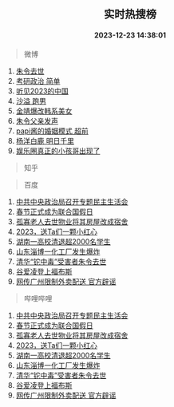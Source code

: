 <div align="center"><h2>实时热搜榜</h2><h4>2023-12-23 14:38:01</h4></div>

> 微博  

1. [朱令去世](https://s.weibo.com/weibo?q=%23%E6%9C%B1%E4%BB%A4%E5%8E%BB%E4%B8%96%23&t=31&band_rank=1&Refer=top)<br />
2. [考研政治 简单](https://s.weibo.com/weibo?q=%E8%80%83%E7%A0%94%E6%94%BF%E6%B2%BB%20%E7%AE%80%E5%8D%95&t=31&band_rank=2&Refer=top)<br />
3. [听见2023的中国](https://s.weibo.com/weibo?q=%23%E5%90%AC%E8%A7%812023%E7%9A%84%E4%B8%AD%E5%9B%BD%23&t=31&band_rank=3&Refer=top)<br />
4. [沙溢 跑男](https://s.weibo.com/weibo?q=%E6%B2%99%E6%BA%A2%20%E8%B7%91%E7%94%B7&t=31&band_rank=4&Refer=top)<br />
5. [金靖爆改韩系美女](https://s.weibo.com/weibo?q=%23%E9%87%91%E9%9D%96%E7%88%86%E6%94%B9%E9%9F%A9%E7%B3%BB%E7%BE%8E%E5%A5%B3%23&t=31&band_rank=5&Refer=top)<br />
6. [朱令父亲发声](https://s.weibo.com/weibo?q=%23%E6%9C%B1%E4%BB%A4%E7%88%B6%E4%BA%B2%E5%8F%91%E5%A3%B0%23&t=31&band_rank=6&Refer=top)<br />
7. [papi酱的婚姻模式 超前](https://s.weibo.com/weibo?q=papi%E9%85%B1%E7%9A%84%E5%A9%9A%E5%A7%BB%E6%A8%A1%E5%BC%8F%20%E8%B6%85%E5%89%8D&t=31&band_rank=7&Refer=top)<br />
8. [杨洋白鹿 明日千里](https://s.weibo.com/weibo?q=%E6%9D%A8%E6%B4%8B%E7%99%BD%E9%B9%BF%20%E6%98%8E%E6%97%A5%E5%8D%83%E9%87%8C&t=31&band_rank=8&Refer=top)<br />
9. [娱乐圈真正的小孩哥出现了](https://s.weibo.com/weibo?q=%E5%A8%B1%E4%B9%90%E5%9C%88%E7%9C%9F%E6%AD%A3%E7%9A%84%E5%B0%8F%E5%AD%A9%E5%93%A5%E5%87%BA%E7%8E%B0%E4%BA%86&t=31&band_rank=9&Refer=top)<br />

> 知乎  


> 百度  

1. [中共中央政治局召开专题民主生活会](https://www.baidu.com/s?wd=%E4%B8%AD%E5%85%B1%E4%B8%AD%E5%A4%AE%E6%94%BF%E6%B2%BB%E5%B1%80%E5%8F%AC%E5%BC%80%E4%B8%93%E9%A2%98%E6%B0%91%E4%B8%BB%E7%94%9F%E6%B4%BB%E4%BC%9A&sa=fyb_news&rsv_dl=fyb_news)<br />
2. [春节正式成为联合国假日](https://www.baidu.com/s?wd=%E6%98%A5%E8%8A%82%E6%AD%A3%E5%BC%8F%E6%88%90%E4%B8%BA%E8%81%94%E5%90%88%E5%9B%BD%E5%81%87%E6%97%A5&sa=fyb_news&rsv_dl=fyb_news)<br />
3. [孤寡老人去世物业将其房屋改成宿舍](https://www.baidu.com/s?wd=%E5%AD%A4%E5%AF%A1%E8%80%81%E4%BA%BA%E5%8E%BB%E4%B8%96%E7%89%A9%E4%B8%9A%E5%B0%86%E5%85%B6%E6%88%BF%E5%B1%8B%E6%94%B9%E6%88%90%E5%AE%BF%E8%88%8D&sa=fyb_news&rsv_dl=fyb_news)<br />
4. [2023，送Ta们一颗小红心](https://www.baidu.com/s?wd=2023%EF%BC%8C%E9%80%81Ta%E4%BB%AC%E4%B8%80%E9%A2%97%E5%B0%8F%E7%BA%A2%E5%BF%83&sa=fyb_news&rsv_dl=fyb_news)<br />
5. [湖南一高校清退超2000名学生](https://www.baidu.com/s?wd=%E6%B9%96%E5%8D%97%E4%B8%80%E9%AB%98%E6%A0%A1%E6%B8%85%E9%80%80%E8%B6%852000%E5%90%8D%E5%AD%A6%E7%94%9F&sa=fyb_news&rsv_dl=fyb_news)<br />
6. [山东淄博一化工厂发生爆炸](https://www.baidu.com/s?wd=%E5%B1%B1%E4%B8%9C%E6%B7%84%E5%8D%9A%E4%B8%80%E5%8C%96%E5%B7%A5%E5%8E%82%E5%8F%91%E7%94%9F%E7%88%86%E7%82%B8&sa=fyb_news&rsv_dl=fyb_news)<br />
7. [清华“铊中毒”受害者朱令去世](https://www.baidu.com/s?wd=%E6%B8%85%E5%8D%8E%E2%80%9C%E9%93%8A%E4%B8%AD%E6%AF%92%E2%80%9D%E5%8F%97%E5%AE%B3%E8%80%85%E6%9C%B1%E4%BB%A4%E5%8E%BB%E4%B8%96&sa=fyb_news&rsv_dl=fyb_news)<br />
8. [谷爱凌登上福布斯](https://www.baidu.com/s?wd=%E8%B0%B7%E7%88%B1%E5%87%8C%E7%99%BB%E4%B8%8A%E7%A6%8F%E5%B8%83%E6%96%AF&sa=fyb_news&rsv_dl=fyb_news)<br />
9. [网传广州限制外卖配送 官方辟谣](https://www.baidu.com/s?wd=%E7%BD%91%E4%BC%A0%E5%B9%BF%E5%B7%9E%E9%99%90%E5%88%B6%E5%A4%96%E5%8D%96%E9%85%8D%E9%80%81+%E5%AE%98%E6%96%B9%E8%BE%9F%E8%B0%A3&sa=fyb_news&rsv_dl=fyb_news)<br />

> 哔哩哔哩  

1. [中共中央政治局召开专题民主生活会](https://www.baidu.com/s?wd=%E4%B8%AD%E5%85%B1%E4%B8%AD%E5%A4%AE%E6%94%BF%E6%B2%BB%E5%B1%80%E5%8F%AC%E5%BC%80%E4%B8%93%E9%A2%98%E6%B0%91%E4%B8%BB%E7%94%9F%E6%B4%BB%E4%BC%9A&sa=fyb_news&rsv_dl=fyb_news)<br />
2. [春节正式成为联合国假日](https://www.baidu.com/s?wd=%E6%98%A5%E8%8A%82%E6%AD%A3%E5%BC%8F%E6%88%90%E4%B8%BA%E8%81%94%E5%90%88%E5%9B%BD%E5%81%87%E6%97%A5&sa=fyb_news&rsv_dl=fyb_news)<br />
3. [孤寡老人去世物业将其房屋改成宿舍](https://www.baidu.com/s?wd=%E5%AD%A4%E5%AF%A1%E8%80%81%E4%BA%BA%E5%8E%BB%E4%B8%96%E7%89%A9%E4%B8%9A%E5%B0%86%E5%85%B6%E6%88%BF%E5%B1%8B%E6%94%B9%E6%88%90%E5%AE%BF%E8%88%8D&sa=fyb_news&rsv_dl=fyb_news)<br />
4. [2023，送Ta们一颗小红心](https://www.baidu.com/s?wd=2023%EF%BC%8C%E9%80%81Ta%E4%BB%AC%E4%B8%80%E9%A2%97%E5%B0%8F%E7%BA%A2%E5%BF%83&sa=fyb_news&rsv_dl=fyb_news)<br />
5. [湖南一高校清退超2000名学生](https://www.baidu.com/s?wd=%E6%B9%96%E5%8D%97%E4%B8%80%E9%AB%98%E6%A0%A1%E6%B8%85%E9%80%80%E8%B6%852000%E5%90%8D%E5%AD%A6%E7%94%9F&sa=fyb_news&rsv_dl=fyb_news)<br />
6. [山东淄博一化工厂发生爆炸](https://www.baidu.com/s?wd=%E5%B1%B1%E4%B8%9C%E6%B7%84%E5%8D%9A%E4%B8%80%E5%8C%96%E5%B7%A5%E5%8E%82%E5%8F%91%E7%94%9F%E7%88%86%E7%82%B8&sa=fyb_news&rsv_dl=fyb_news)<br />
7. [清华“铊中毒”受害者朱令去世](https://www.baidu.com/s?wd=%E6%B8%85%E5%8D%8E%E2%80%9C%E9%93%8A%E4%B8%AD%E6%AF%92%E2%80%9D%E5%8F%97%E5%AE%B3%E8%80%85%E6%9C%B1%E4%BB%A4%E5%8E%BB%E4%B8%96&sa=fyb_news&rsv_dl=fyb_news)<br />
8. [谷爱凌登上福布斯](https://www.baidu.com/s?wd=%E8%B0%B7%E7%88%B1%E5%87%8C%E7%99%BB%E4%B8%8A%E7%A6%8F%E5%B8%83%E6%96%AF&sa=fyb_news&rsv_dl=fyb_news)<br />
9. [网传广州限制外卖配送 官方辟谣](https://www.baidu.com/s?wd=%E7%BD%91%E4%BC%A0%E5%B9%BF%E5%B7%9E%E9%99%90%E5%88%B6%E5%A4%96%E5%8D%96%E9%85%8D%E9%80%81+%E5%AE%98%E6%96%B9%E8%BE%9F%E8%B0%A3&sa=fyb_news&rsv_dl=fyb_news)<br />
